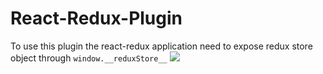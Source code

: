 # React-Redux-Plugin
To use this plugin the react-redux application need to expose redux store object through ```window.__reduxStore__```
![](../master/docs/Plugin.PNG)
